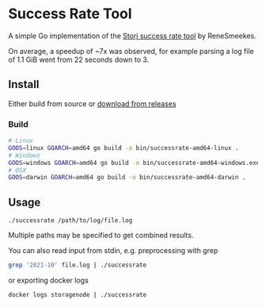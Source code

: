 # Success Rate Tool

A simple Go implementation of the [Storj success rate tool](https://github.com/ReneSmeekes/storj_success_rate) by ReneSmeekes.

On average, a speedup of ~7x was observed, for example parsing a log file of 1.1 GiB went from 22 seconds down to 3.

## Install

Either build from source or [download from releases](https://github.com/red-coracle/storj_success_rate/releases)

### Build

```bash
# Linux
GOOS=linux GOARCH=amd64 go build -o bin/successrate-amd64-linux .
# Windows
GOOS=windows GOARCH=amd64 go build -o bin/successrate-amd64-windows.exe .
# OSX
GOOS=darwin GOARCH=amd64 go build -o bin/successrate-amd64-darwin .
```

## Usage

`./successrate /path/to/log/file.log`

Multiple paths may be specified to get combined results.

You can also read input from stdin, e.g. preprocessing with grep
```bash
grep '2021-10' file.log | ./successrate
```
or exporting docker logs
```bash
docker logs storagenode | ./successrate
```
